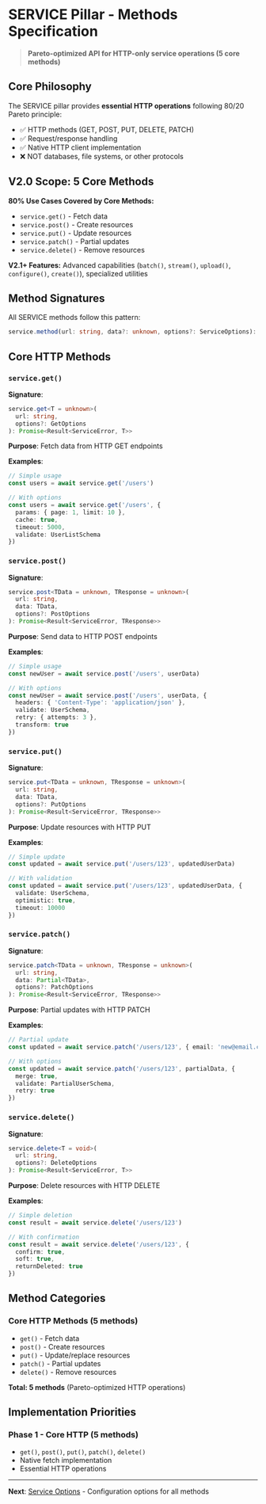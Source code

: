 # SERVICE Pillar - Methods Specification

> **Pareto-optimized API for HTTP-only service operations (5 core methods)**

## Core Philosophy

The SERVICE pillar provides **essential HTTP operations** following 80/20 Pareto principle:
- ✅ HTTP methods (GET, POST, PUT, DELETE, PATCH)
- ✅ Request/response handling
- ✅ Native HTTP client implementation
- ❌ NOT databases, file systems, or other protocols

## V2.0 Scope: 5 Core Methods

**80% Use Cases Covered by Core Methods:**
- `service.get()` - Fetch data
- `service.post()` - Create resources
- `service.put()` - Update resources
- `service.patch()` - Partial updates
- `service.delete()` - Remove resources

**V2.1+ Features:** Advanced capabilities (`batch()`, `stream()`, `upload()`, `configure()`, `create()`), specialized utilities

## Method Signatures

All SERVICE methods follow this pattern:
```typescript
service.method(url: string, data?: unknown, options?: ServiceOptions): Promise<Result<ServiceError, T>>
```

## Core HTTP Methods

### **`service.get()`**
**Signature**:
```typescript
service.get<T = unknown>(
  url: string, 
  options?: GetOptions
): Promise<Result<ServiceError, T>>
```

**Purpose**: Fetch data from HTTP GET endpoints

**Examples**:
```typescript
// Simple usage
const users = await service.get('/users')

// With options
const users = await service.get('/users', {
  params: { page: 1, limit: 10 },
  cache: true,
  timeout: 5000,
  validate: UserListSchema
})
```

### **`service.post()`**
**Signature**:
```typescript
service.post<TData = unknown, TResponse = unknown>(
  url: string,
  data: TData,
  options?: PostOptions
): Promise<Result<ServiceError, TResponse>>
```

**Purpose**: Send data to HTTP POST endpoints

**Examples**:
```typescript
// Simple usage
const newUser = await service.post('/users', userData)

// With options
const newUser = await service.post('/users', userData, {
  headers: { 'Content-Type': 'application/json' },
  validate: UserSchema,
  retry: { attempts: 3 },
  transform: true
})
```

### **`service.put()`**
**Signature**:
```typescript
service.put<TData = unknown, TResponse = unknown>(
  url: string,
  data: TData,
  options?: PutOptions
): Promise<Result<ServiceError, TResponse>>
```

**Purpose**: Update resources with HTTP PUT

**Examples**:
```typescript
// Simple update
const updated = await service.put('/users/123', updatedUserData)

// With validation
const updated = await service.put('/users/123', updatedUserData, {
  validate: UserSchema,
  optimistic: true,
  timeout: 10000
})
```

### **`service.patch()`**
**Signature**:
```typescript
service.patch<TData = unknown, TResponse = unknown>(
  url: string,
  data: Partial<TData>,
  options?: PatchOptions
): Promise<Result<ServiceError, TResponse>>
```

**Purpose**: Partial updates with HTTP PATCH

**Examples**:
```typescript
// Partial update
const updated = await service.patch('/users/123', { email: 'new@email.com' })

// With options
const updated = await service.patch('/users/123', partialData, {
  merge: true,
  validate: PartialUserSchema,
  retry: true
})
```

### **`service.delete()`**
**Signature**:
```typescript
service.delete<T = void>(
  url: string,
  options?: DeleteOptions
): Promise<Result<ServiceError, T>>
```

**Purpose**: Delete resources with HTTP DELETE

**Examples**:
```typescript
// Simple deletion
const result = await service.delete('/users/123')

// With confirmation
const result = await service.delete('/users/123', {
  confirm: true,
  soft: true,
  returnDeleted: true
})
```

## Method Categories

### **Core HTTP Methods (5 methods)**
- `get()` - Fetch data
- `post()` - Create resources
- `put()` - Update/replace resources
- `patch()` - Partial updates
- `delete()` - Remove resources

**Total: 5 methods** (Pareto-optimized HTTP operations)

## Implementation Priorities

### **Phase 1 - Core HTTP (5 methods)**
- `get()`, `post()`, `put()`, `patch()`, `delete()`
- Native fetch implementation
- Essential HTTP operations

---

**Next**: [Service Options](./service-options.md) - Configuration options for all methods